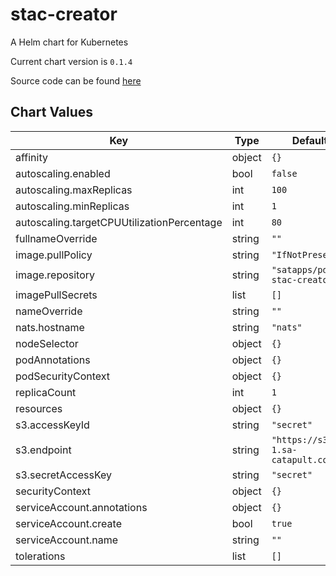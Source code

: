 stac-creator
============
A Helm chart for Kubernetes

Current chart version is `0.1.4`

Source code can be found [here](https://github.com/SatelliteApplicationsCatapult/pda-stac-creator)



## Chart Values

| Key | Type | Default | Description |
|-----|------|---------|-------------|
| affinity | object | `{}` |  |
| autoscaling.enabled | bool | `false` |  |
| autoscaling.maxReplicas | int | `100` |  |
| autoscaling.minReplicas | int | `1` |  |
| autoscaling.targetCPUUtilizationPercentage | int | `80` |  |
| fullnameOverride | string | `""` |  |
| image.pullPolicy | string | `"IfNotPresent"` |  |
| image.repository | string | `"satapps/pda-stac-creator"` |  |
| imagePullSecrets | list | `[]` |  |
| nameOverride | string | `""` |  |
| nats.hostname | string | `"nats"` |  |
| nodeSelector | object | `{}` |  |
| podAnnotations | object | `{}` |  |
| podSecurityContext | object | `{}` |  |
| replicaCount | int | `1` |  |
| resources | object | `{}` |  |
| s3.accessKeyId | string | `"secret"` |  |
| s3.endpoint | string | `"https://s3-uk-1.sa-catapult.co.uk"` |  |
| s3.secretAccessKey | string | `"secret"` |  |
| securityContext | object | `{}` |  |
| serviceAccount.annotations | object | `{}` |  |
| serviceAccount.create | bool | `true` |  |
| serviceAccount.name | string | `""` |  |
| tolerations | list | `[]` |  |
